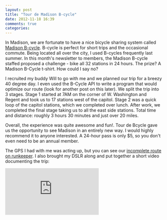 ```yaml
---
layout: post
title: "Tour de Madison B-cycle"
date: 2012-11-18 16:39
comments: true
categories:
---
```

In Madison, we are fortunate to have a nice bicycle sharing system called [Madison B-cycle]. B-cycle is perfect for short trips and the occasional commute. Being located all over the city, I used B-cycles frequently last summer. In this month's newsletter to members, the Madison B-cycle staffed proposed a challenge -  bike all 32 stations in 24 hours. The prize? A Madison B-Cycle t-shirt. How could I say no?

I recruited my buddy Will to go with me and we planned our trip for a breezy 40 degree day. I even used the B-Cycle API to write a program that would optimize our route (look for another post on this later). We split the trip into 3 stages. Stage 1 started at 7AM on the corner of W. Washington and Regent and took us to 17 stations west of the capitol. Stage 2 was a quick loop of the capitol stations, which we completed over lunch. After work, we completed the final stage taking us to all the east side stations. Total time and distance: roughly 3 hours 30 minutes and just over 20 miles.

Overall, the experience was quite awesome and fun!. Tour de Bcycle gave us the opportunity to see Madison in an entirely new way. I would highly recommend it to anyone interested. A 24-hour pass is only $5, so you don't even need to be an annual member.

The GPS I had with me was acting up, but you can see our [incomplete route on runkeeper]. I also brought my DSLR along and put together a short video documenting the trip:

<div class="flex-video"><iframe src="http://www.youtube.com/embed/U_Sh93TVW8s" frameborder="0" allowfullscreen></iframe></div>

[Madison B-cycle]: http://madison.bcycle.com/home.aspx
[incomplete route on runkeeper]: http://runkeeper.com/user/southpolesteve/activity/131576726